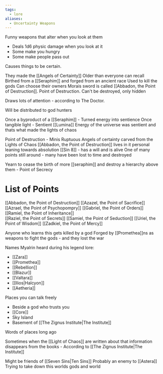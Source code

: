 ```yaml
---
tags:
  - lore
aliases:
  - Uncertainty Weapons
---
```

Funny weapons that alter when you look at them 
- Deals 1d6 physic damage when you look at it
- Some make you hungry 
- Some make people pass out

Causes things to be certain. 

They made the [[Angels of Certainty]]
Older than everyone can recall
Birthed from a [[Seraphim]] and forged from an ancient race
Used to kill the gods
Can choose their owners
Morais sword is called [[Abbadon, the Point of Destruction]]. Point of Destruction. 
Can't be destroyed, only hidden

Draws lots of attention - according to The Doctor. 

Will be distributed to god hunters

Once a byproduct of a [[Seraphim]] - Turned energy into sentience
Once tangible light - Sentient [[Lumina]] 
Energy of the universe was sentient and thats what made the lights of chaos



Point of Destruction - Minis Ruptuous
Angels of certainty carved from the Lights of Chaos
[[Abbadon, the Point of Destruction]] lives in it personal leaning towards absolution [[Sin 8]] - has a will and is alive 
One of many points still around - many have been lost to time and destroyed

Yearn to cease the birth of more [[seraphim]] and destroy a hierarchy above them - Point of Secrecy
# List of Points 
[[Abbadon, the Point of Destruction]]
[[Azazel, the Point of Sacrifice]]  
[[Azrael, the Point of Psychopompry]]
[[Gabriel, the Point of Orders]]
[[Ramiel, the Point of Inheritance]]  
[[Raziel, the Point of Secrets]]
[[Samiel, the Point of Seduction]]
[[Uriel, the Point of Wisdom]]
[[Zadkiel, the Point of Mercy]]

Anyone who learns this gets killed by a god
Forged by [[Promethea]]ns as weapons to fight the gods - and they lost the war

Names Myalrin heard during his legend lore: 
- [[Zara]]
- [[Promethea]]
- [[Rebellion]]
- [[Blazur]]
- [[Valtara]]
- [[Ilios|Halcyon]]
- [[Aetheria]]

Places you can talk freely 
- Beside a god who trusts you
- [[Core]]
- Sky Island
- Basement of [[The Zignus Institute|The Institute]]

Words of places long ago

Sometimes when the [[Light of Chaos]] are written about that information disappears from the books - According to [[The Zignus Institute|The Institute]]

Might be friends of [[Seven Sins|Ten Sins]]
Probably an enemy to [[Astera]]
Trying to take down this worlds gods and world
